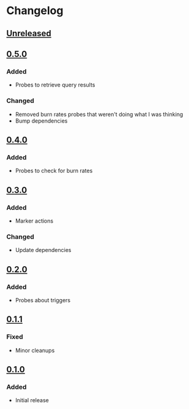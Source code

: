 # Changelog

## [Unreleased][]

[Unreleased]: https://github.com/chaostoolkit/chaostoolkit-honeycomb/compare/0.5.0...HEAD

## [0.5.0][]

[0.5.0]: https://github.com/chaostoolkit/chaostoolkit-honeycomb/compare/0.4.0...0.5.0

### Added

- Probes to retrieve query results

### Changed

- Removed burn rates probes that weren't doing what I was thinking
- Bump dependencies

## [0.4.0][]

[0.4.0]: https://github.com/chaostoolkit/chaostoolkit-honeycomb/compare/0.3.0...0.4.0

### Added

- Probes to check for burn rates

## [0.3.0][]

[0.3.0]: https://github.com/chaostoolkit/chaostoolkit-honeycomb/compare/0.2.0...0.3.0

### Added

- Marker actions

### Changed

- Update dependencies

## [0.2.0][]

[0.2.0]: https://github.com/chaostoolkit/chaostoolkit-honeycomb/compare/0.1.1...0.2.0

### Added

-   Probes about triggers

## [0.1.1][]

[0.1.1]: https://github.com/chaostoolkit/chaostoolkit-honeycomb/compare/0.1.0...0.1.1

### Fixed

-   Minor cleanups

## [0.1.0][]

[0.1.0]: https://github.com/chaostoolkit/chaostoolkit-honeycomb/tree/0.1.0

### Added

-   Initial release
